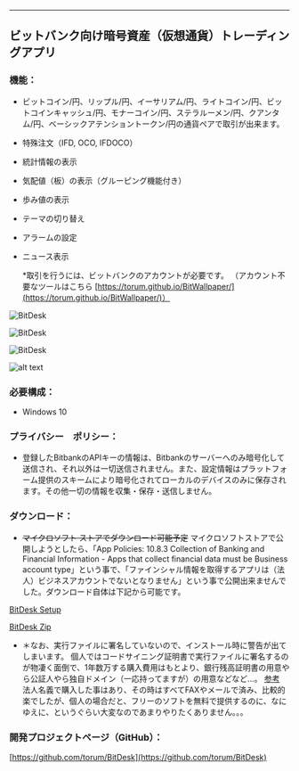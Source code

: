 
---------------------------------------

## ビットバンク向け暗号資産（仮想通貨）トレーディングアプリ 

### 機能：
- ビットコイン/円、リップル/円、イーサリアム/円、ライトコイン/円、ビットコインキャッシュ/円、モナーコイン/円、ステラルーメン/円、クアンタム/円、ベーシックアテンショントークン/円の通貨ペアで取引が出来ます。
- 特殊注文（IFD, OCO, IFDOCO）
- 統計情報の表示
- 気配値（板）の表示（グルーピング機能付き）
- 歩み値の表示
- テーマの切り替え
- アラームの設定
- ニュース表示

  *取引を行うには、ビットバンクのアカウントが必要です。  （アカウント不要なツールはこちら [https://torum.github.io/BitWallpaper/](https://torum.github.io/BitWallpaper/)）
  

![BitDesk](https://github.com/torum/BitDesk/blob/master/docs/Images/BitDesk-Sreenshot-Default-Dark.png?raw=true)

![BitDesk](https://github.com/torum/BitDesk/blob/master/docs/Images/BitDesk-Sreenshot-Default-Light.png?raw=true)

![BitDesk](https://github.com/torum/BitDesk/blob/master/docs/Images/BitDesk-Sreenshot-DefaultLock-Dark.png?raw=true)

![alt text](https://github.com/torum/BitDesk/blob/master/docs/Images/BitDesk1.gif?raw=true)

### 必要構成：
- Windows 10

### プライバシー　ポリシー：
* 登録したBitbankのAPIキーの情報は、Bitbankのサーバーへのみ暗号化して送信され、それ以外は一切送信されません。また、設定情報はプラットフォーム提供のスキームにより暗号化されてローカルのデバイスのみに保存されます。その他一切の情報を収集・保存・送信しません。

### ダウンロード：  
- ~~マイクロソフト ストアでダウンロード可能予定~~
マイクロソフトストアで公開しようとしたら、「App Policies: 10.8.3 Collection of Banking and Financial Information - Apps that collect financial data must be Business account type」という事で、「ファインシャル情報を取得するアプリは（法人）ビジネスアカウントでないとなりません」という事で公開出来ませんでした。ダウンロード自体は下記から可能です。

[BitDesk Setup](https://github.com/torum/BitDesk/blob/master/downloads/BitDeskSetup.exe?raw=true)

[BitDesk Zip](https://github.com/torum/BitDesk/blob/master/downloads/BitDeskBin.zip?raw=true)

- ＊なお、実行ファイルに署名していないので、インストール時に警告が出てしまいます。
個人ではコードサイニング証明書で実行ファイルに署名するのが物凄く面倒で、1年数万する購入費用はもとより、銀行残高証明書の用意やら公証人やら独自ドメイン（一応持ってますが）の用意などなど...。
[参考](https://www.officedaytime.com/tips/codesigning2.html)
法人名義で購入した事はあり、その時はすべてFAXやメールで済み、比較的楽でしたが、個人の場合だと、フリーのソフトを無料で提供するのに、なにゆえに、というぐらい大変なのであまりやりたくありません。。。

### 開発プロジェクトページ（GitHub）：
[https://github.com/torum/BitDesk](https://github.com/torum/BitDesk)

